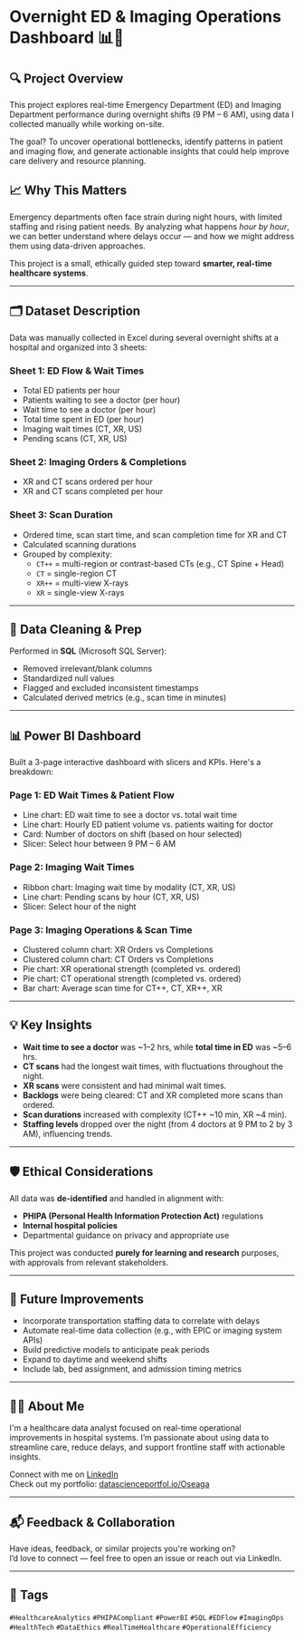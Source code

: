 # Overnight ED & Imaging Operations Dashboard 📊🏥

## 🔍 Project Overview

This project explores real-time Emergency Department (ED) and Imaging Department performance during overnight shifts (9 PM – 6 AM), using data I collected manually while working on-site. 

The goal? To uncover operational bottlenecks, identify patterns in patient and imaging flow, and generate actionable insights that could help improve care delivery and resource planning.

## 📈 Why This Matters

Emergency departments often face strain during night hours, with limited staffing and rising patient needs. By analyzing what happens *hour by hour*, we can better understand where delays occur — and how we might address them using data-driven approaches.

This project is a small, ethically guided step toward **smarter, real-time healthcare systems**.

---

## 🗂️ Dataset Description

Data was manually collected in Excel during several overnight shifts at a hospital and organized into 3 sheets:

### Sheet 1: ED Flow & Wait Times
- Total ED patients per hour
- Patients waiting to see a doctor (per hour)
- Wait time to see a doctor (per hour)
- Total time spent in ED (per hour)
- Imaging wait times (CT, XR, US)
- Pending scans (CT, XR, US)

### Sheet 2: Imaging Orders & Completions
- XR and CT scans ordered per hour
- XR and CT scans completed per hour

### Sheet 3: Scan Duration
- Ordered time, scan start time, and scan completion time for XR and CT
- Calculated scanning durations
- Grouped by complexity:
  - `CT++` = multi-region or contrast-based CTs (e.g., CT Spine + Head)
  - `CT` = single-region CT
  - `XR++` = multi-view X-rays
  - `XR` = single-view X-rays

---

## 🧽 Data Cleaning & Prep

Performed in **SQL** (Microsoft SQL Server):

- Removed irrelevant/blank columns
- Standardized null values
- Flagged and excluded inconsistent timestamps
- Calculated derived metrics (e.g., scan time in minutes)

---

## 📊 Power BI Dashboard

Built a 3-page interactive dashboard with slicers and KPIs. Here's a breakdown:

### **Page 1: ED Wait Times & Patient Flow**
- Line chart: ED wait time to see a doctor vs. total wait time
- Line chart: Hourly ED patient volume vs. patients waiting for doctor
- Card: Number of doctors on shift (based on hour selected)
- Slicer: Select hour between 9 PM – 6 AM

### **Page 2: Imaging Wait Times**
- Ribbon chart: Imaging wait time by modality (CT, XR, US)
- Line chart: Pending scans by hour (CT, XR, US)
- Slicer: Select hour of the night

### **Page 3: Imaging Operations & Scan Time**
- Clustered column chart: XR Orders vs Completions
- Clustered column chart: CT Orders vs Completions
- Pie chart: XR operational strength (completed vs. ordered)
- Pie chart: CT operational strength (completed vs. ordered)
- Bar chart: Average scan time for CT++, CT, XR++, XR

---

## 💡 Key Insights

- **Wait time to see a doctor** was ~1–2 hrs, while **total time in ED** was ~5–6 hrs.
- **CT scans** had the longest wait times, with fluctuations throughout the night.
- **XR scans** were consistent and had minimal wait times.
- **Backlogs** were being cleared: CT and XR completed more scans than ordered.
- **Scan durations** increased with complexity (CT++ ~10 min, XR ~4 min).
- **Staffing levels** dropped over the night (from 4 doctors at 9 PM to 2 by 3 AM), influencing trends.

---

## 🛡️ Ethical Considerations

All data was **de-identified** and handled in alignment with:
- **PHIPA (Personal Health Information Protection Act)** regulations
- **Internal hospital policies**
- Departmental guidance on privacy and appropriate use

This project was conducted **purely for learning and research** purposes, with approvals from relevant stakeholders.

---

## 🚀 Future Improvements

- Incorporate transportation staffing data to correlate with delays
- Automate real-time data collection (e.g., with EPIC or imaging system APIs)
- Build predictive models to anticipate peak periods
- Expand to daytime and weekend shifts
- Include lab, bed assignment, and admission timing metrics

---

## 👨‍⚕️ About Me

I'm a healthcare data analyst focused on real-time operational improvements in hospital systems. I’m passionate about using data to streamline care, reduce delays, and support frontline staff with actionable insights.

Connect with me on [LinkedIn](https://www.linkedin.com/in/Oseaga/)  
Check out my portfolio: [datascienceportfol.io/Oseaga](https://www.datascienceportfol.io/Oseaga)

---

## 📬 Feedback & Collaboration

Have ideas, feedback, or similar projects you're working on?  
I’d love to connect — feel free to open an issue or reach out via LinkedIn.

---

## 🔖 Tags

`#HealthcareAnalytics` `#PHIPACompliant` `#PowerBI` `#SQL` `#EDFlow` `#ImagingOps` `#HealthTech` `#DataEthics` `#RealTimeHealthcare` `#OperationalEfficiency`

